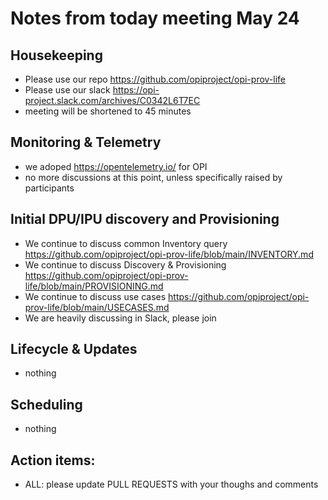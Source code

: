 # Notes from today meeting May 24

## Housekeeping
- Please use our repo https://github.com/opiproject/opi-prov-life
- Please use our slack https://opi-project.slack.com/archives/C0342L6T7EC
- meeting will be shortened to 45 minutes

## Monitoring & Telemetry
- we adoped https://opentelemetry.io/ for OPI
- no more discussions at this point, unless specifically raised by participants

## Initial DPU/IPU discovery and Provisioning
- We continue to discuss common Inventory query https://github.com/opiproject/opi-prov-life/blob/main/INVENTORY.md
- We continue to discuss Discovery & Provisioning https://github.com/opiproject/opi-prov-life/blob/main/PROVISIONING.md
- We continue to discuss use cases https://github.com/opiproject/opi-prov-life/blob/main/USECASES.md
- We are heavily discussing in Slack, please join

## Lifecycle & Updates
- nothing

## Scheduling
- nothing

## Action items:
- ALL: please update PULL REQUESTS with your thoughs and comments
